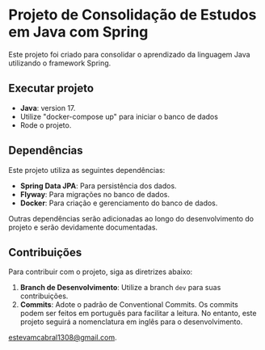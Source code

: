 # Projeto de Consolidação de Estudos em Java com Spring

Este projeto foi criado para consolidar o aprendizado da linguagem Java utilizando o framework Spring.

## Executar projeto
- **Java**: version 17.
- Utilize "docker-compose up" para iniciar o banco de dados
- Rode o projeto.

## Dependências

Este projeto utiliza as seguintes dependências:

- **Spring Data JPA**: Para persistência dos dados.
- **Flyway**: Para migrações no banco de dados.
- **Docker**: Para criação e gerenciamento do banco de dados.

Outras dependências serão adicionadas ao longo do desenvolvimento do projeto e serão devidamente documentadas.

## Contribuições

Para contribuir com o projeto, siga as diretrizes abaixo:

1. **Branch de Desenvolvimento**: Utilize a branch `dev` para suas contribuições.
2. **Commits**: Adote o padrão de Conventional Commits. Os commits podem ser feitos em português para facilitar a leitura. No entanto, este projeto seguirá a nomenclatura em inglês para o desenvolvimento.

[estevamcabral1308@gmail.com](mailto:estevamcabral1308@gmail.com).
